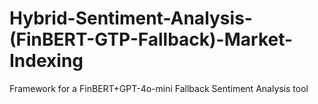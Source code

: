 # Hybrid-Sentiment-Analysis-(FinBERT-GTP-Fallback)-Market-Indexing
Framework for a FinBERT+GPT-4o-mini Fallback Sentiment Analysis tool
